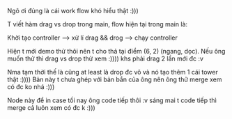 Ngô ơi đúng là cái work flow khó hiểu thật :))) 

T viết hàm drag vs drop trong main, flow hiện tại trong main là:

Khời tạo controller --> xử lí drag && drog --> chạy controller

Hiện t mới demo thử thôi nên t cho thả tại điểm (6, 2) (ngang, dọc). 
Nếu ông muốn thử thì drag vs drop thử xem :)))) khs phải drag 2 lần mới đc :v

Nma tạm thời thế là cũng at least là drop đc vô và nó tạo thêm 1 cái tower thật :))))
Bản này t chưa ghép với bản bắn của ông nên ông thử merge xem có đc ko nhá :)))

Node này để in case tối nay ông code tiếp thôi :v sáng mai t code tiếp thì merge cả luôn xem có đc k :)))